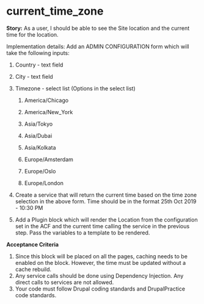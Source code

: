 # current_time_zone

**Story:** As a user, I should be able to see the Site location and the current time for the location.

Implementation details:
Add an ADMIN CONFIGURATION form which will take the following inputs:
1. Country - text field
2. City - text field
3. Timezone - select list (Options in the select list)
      
      1. America/Chicago
      
      2. America/New_York
      
      3. Asia/Tokyo
      
      4. Asia/Dubai
      
      5. Asia/Kolkata
      
      6. Europe/Amsterdam
      
      7. Europe/Oslo
      
      8. Europe/London
      
      
1. Create a service that will return the current time based on the time zone selection in the above form. Time should be in the format 25th Oct 2019 - 10:30 PM
2. Add a Plugin block which will render the Location from the configuration set in the ACF and the current time calling the service in the previous step. Pass the variables to a template to be rendered.

**Acceptance Criteria**
1. Since this block will be placed on all the pages, caching needs to be enabled on the block. 
      However, the time must be updated without a cache rebuild.
2. Any service calls should be done using Dependency Injection. Any direct calls to services are not allowed.
3. Your code must follow Drupal coding standards and DrupalPractice code standards.
